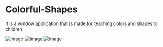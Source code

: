# Colorful-Shapes
It is a window application that is made for teaching colors and shapes to children

![image](https://user-images.githubusercontent.com/51965140/106284188-ee9ce780-6253-11eb-8bb0-4e40f0c0f355.png)
![image](https://user-images.githubusercontent.com/51965140/106284208-f8264f80-6253-11eb-99fa-4e2a1dce3f35.png)
![image](https://user-images.githubusercontent.com/51965140/106284250-06746b80-6254-11eb-9791-c1424358580a.png)
